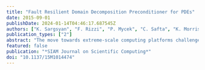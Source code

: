 ```yaml
---
title: "Fault Resilient Domain Decomposition Preconditioner for PDEs"
date: 2015-09-01
publishDate: 2024-01-14T04:46:17.687545Z
authors: ["K. Sargsyan", "F. Rizzi", "P. Mycek", "C. Safta", "K. Morris", "H. Najm", "O. Le Maître", "O. Knio", "B. Debusschere"]
publication_types: ["2"]
abstract: "The move towards extreme-scale computing platforms challenges scientific simulations in many ways. Given the recent tendencies in computer architecture development, one needs to reformulate legacy codes in order to cope with large amounts of communication, system faults, and requirements of low-memory usage per core. In this work, we develop a novel framework for solving PDEs via domain decomposition that reformulates the solution as a state of knowledge with a probabilistic interpretation. Such reformulation allows resiliency with respect to potential faults without having to apply fault detection, avoids unnecessary communication, and is generally well-suited for rigorous uncertainty quantification studies that target improvements of predictive fidelity of scientific models. We demonstrate our algorithm for one-dimensional PDE examples where artificial faults have been implemented as bit flips in the binary representation of subdomain solutions."
featured: false
publication: "*SIAM Journal on Scientific Computing*"
doi: "10.1137/15M1014474"
---
```


